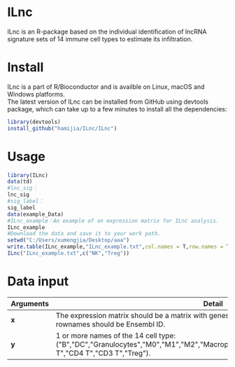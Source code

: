 # ILnc
ILnc is an R-package based on the individual identification of lncRNA signature sets of 14 immune cell types to estimate its infiltration.
# Install
ILnc is a part of R/Bioconductor and is availble on Linux, macOS and Windows platforms.<br>
The latest version of ILnc can be installed from GitHub using devtools package, which can take up to a few minutes to install all the dependencies:<br>
```r
library(devtools)
install_github("hamijia/ILnc/ILnc")
```
# Usage
```r
library(ILnc)
data(td)
#lnc_sig：
lnc_sig
#sig_label：
sig_label
data(example_Data)
#ILnc_example：An example of an expression matrix for ILnc analysis.
ILnc_example
#Download the data and save it to your work path.
setwd("C:/Users/xumengjia/Desktop/aaa")
write.table(ILnc_example,"ILnc_example.txt",col.names = T,row.names = T,quote=F,sep = "\t")
ILnc("ILnc_example.txt",c("NK","Treg"))
```
# Data input
| **Arguments** | **Detail** |
| --- | --- |
| **x** | The expression matrix should be a matrix with genes in rows and samples in columns. The rownames should be Ensembl ID.|
| **y** | 1 or more names of the 14 cell type:("B","DC","Granulocytes","M0","M1","M2","Macrophage","Monocyte","Neutrophil","NK","CD8 T","CD4 T","CD3 T","Treg").|
